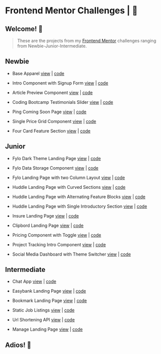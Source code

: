 # Frontend Mentor Challenges | &#x1F4D8;

## Welcome! 👋

> These are the projects from my [Frontend Mentor](https://www.frontendmentor.io) challenges ranging from Newbie-Junior-Intermediate.

## Newbie

- Base Apparel [view](https://based.netlify.app/) | [code](https://github.com/blade-01/frontend-mentor/tree/base)

- Intro Component with Signup Form [view](https://intros.netlify.app/) | [code](https://github.com/blade-01/frontend-mentor/tree/intro)

- Article Preview Component [view](https://articled.netlify.app/) | [code](https://github.com/blade-01/frontend-mentor/tree/article)

- Coding Bootcamp Testimonials Slider [view](https://bootcamp-land.netlify.app/) | [code](https://github.com/blade-01/frontend-mentor/tree/bootcamp)

- Ping Coming Soon Page [view](https://pinged.netlify.app/) | [code](https://github.com/blade-01/frontend-mentor/tree/ping)

- Single Price Grid Component [view](https://single-priced.netlify.app/) | [code](https://github.com/blade-01/frontend-mentor/tree/single-price)

- Four Card Feature Section [view](https://caards.netlify.app/) | [code](https://github.com/blade-01/frontend-mentor/tree/card)

## Junior

- Fylo Dark Theme Landing Page [view](https://fylo-dark-land.netlify.app/) | [code](https://github.com/blade-01/frontend-mentor/tree/fylodark)

- Fylo Data Storage Component [view](https://fylo-data.netlify.app/) | [code](https://github.com/blade-01/frontend-mentor/tree/fylodata)

- Fylo Landing Page with two Column Layout [view](https://fylo-land-page.netlify.app/) | [code](https://github.com/blade-01/frontend-mentor/tree/fyloland)

- Huddle Landing Page with Curved Sections [view](https://huddle-curved.netlify.app/) | [code](https://github.com/blade-01/frontend-mentor/tree/huddle-curved)

- Huddle Landing Page with Alternating Feature Blocks [view](https://huddle-alternate.netlify.app/) | [code](https://github.com/blade-01/frontend-mentor/tree/huddle-alternate)

- Huddle Landing Page with Single Introductory Section [view](https://huddle-singles.netlify.app/) | [code](https://github.com/blade-01/frontend-mentor/tree/huddle-single)

- Insure Landing Page [view](https://insuree.netlify.app/) | [code](https://github.com/blade-01/frontend-mentor/tree/insure)

- Clipbord Landing Page [view](https://clipss.netlify.app/) | [code](https://github.com/blade-01/frontend-mentor/tree/clip)

- Pricing Component with Toggle [view](https://priced.netlify.app/) | [code](https://github.com/blade-01/frontend-mentor/tree/price)

- Project Tracking Intro Component [view](https://projected.netlify.app/) | [code](https://github.com/blade-01/frontend-mentor/tree/project)

- Social Media Dashboard with Theme Switcher [view](https://social-dash.netlify.app/) | [code](https://github.com/blade-01/frontend-mentor/tree/social)

## Intermediate

- Chat App [view](https://chats-apps.netlify.app/) | [code](https://github.com/blade-01/frontend-mentor/tree/chat)

- Easybank Landing Page [view](https://easybankss.netlify.app/) | [code](https://github.com/blade-01/frontend-mentor/tree/easybank)

- Bookmark Landing Page [view](https://books-mark.netlify.app/) | [code](https://github.com/blade-01/frontend-mentor/tree/bookmark)

- Static Job Listings [view](https://static-list.netlify.app/) | [code](https://github.com/blade-01/frontend-mentor/tree/static)

- Url Shortening API [view](https://url-site.netlify.app/) | [code](https://github.com/blade-01/frontend-mentor/tree/url)

- Manage Landing Page [view](https://manages.netlify.app/) | [code](https://github.com/blade-01/frontend-mentor/tree/manage)

## Adios! 👋
